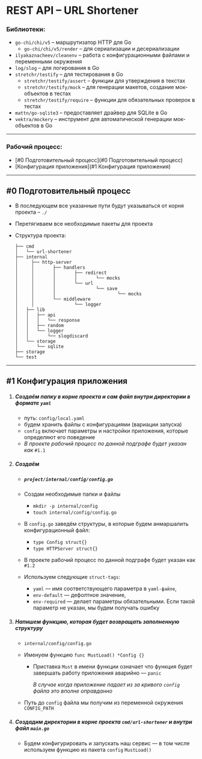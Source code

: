 # REST API – URL Shortener

### Библиотеки:

- `go-chi/chi/v5` – маршрутизатор HTTP для Go
  - `go-chi/chi/v5/render` – для сериализации и десериализации
- `ilyakaznacheev/cleanenv` – работа с конфигурационными файлами и переменными окружения
- `log/slog` – для логирования в Go
- `stretchr/testify` – для тестирования в Go
  - `stretchr/testify/assert` – функции для утверждения в текстах
  - `stretchr/testify/mock` – для генерации макетов, создание мок-объектов в тестах
  - `stretchr/testify/require` – функции для обязательных проверок в тестах
- `mattn/go-sqlite3` – предоставляет драйвер для SQLite в Go
- `vektra/mockery` – инструмент для автоматической генерации мок-объектов в Go

------

### Рабочий процесс:

- [#0 Подготовительный процесс](#0 Подготовительный процесс)
- [Конфигурация приложения](#1 Конфигурация приложения)

------

## #0 Подготовительный процесс

- В последующем все указанные пути будут указываться от корня проекта – `./`

- Перетягиваем все необходимые пакеты для проекта

- Структура проекта:

  ```
  ├── cmd
  │   └── url-shortener
  ├── internal
  │		├── http-server
  │		│		├── handlers
  │		│		│		├── redirect
  │		│		│		│		└── mocks
  │		│		│		└──	url
  │		│		│				└── save
  │		│		│						└── mocks
  │		│		└── middleware
  │		│				└── logger
  │   ├── lib
  │   │   ├── api
  │   │   │   └── response
  │   │   ├── random
  │   │   └── logger
  │   │       └── slogdiscard
  │   └── storage
  │       └── sqlite 
  ├── storage
  └── test
  ```

------

## #1 Конфигурация приложения

1. ##### Создаём папку в корне проекта и сам файл внутри директории в формате `yaml`

   - путь: `config/local.yaml`
   - будем хранить файлы с конфигурациями (вариации запуска)
   - `config` включает параметры и настройки приложения, которые определяют его поведение
   - *В проекте рабочий процесс по данной подграфе будет указан как* `#1.1`

2. ##### Создаём 

   - ##### `project/internal/config/config.go`

   - Создам необходимые папки и файлы

     - `mkdir -p internal/config  `
     - `touch internal/config/config.go`

   - В `config.go` заведём структуры, в которые будем анмаршалить конфигурационный файл:

     - `type Config struct{}`
     - `type HTTPServer struct{}`

   - В проекте рабочий процесс по данной подграфе будет указан как `#1.2`

   - Используем следующие `struct-tags`: 

     - `yaml` — имя соответствующего параметра в `yaml-файле`,
     - `env-default` — дефолтное значение,
     - `env-required` — делает параметры обязательными. Если такой параметр не указан, мы будем получать ошибку 

3. ##### Напишем функцию, которая будет возвращать заполненную структуру

   - `internal/config/config.go`

   - Именуем функцию `func MustLoad() *Config {}`

     - Приставка `Must` в имени функции означает что функция будет завершать работу приложения аварийно — `panic`

       *В случае когда приложение падает из за кривого `config` файла это вполне оправданно*

   - Путь до `config` файла мы получим из переменной окружения `CONFIG_PATH`

4. ##### Создадим директории в корне проекта `cmd/url-shortener` и внутри файл `main.go`

   - Будем конфигурировать и запускать наш сервис — в том числе используем функцию из пакета `config` `MustLoad()`



































